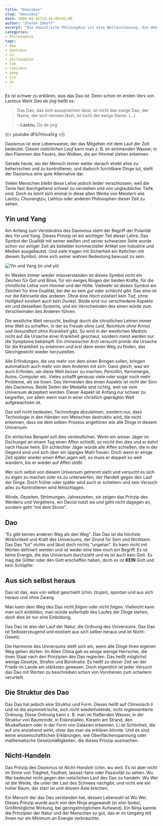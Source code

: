 ```yaml
---
title: "Daoismus"
slug: "daoismus"
date: 2006-04-02T14:45:00+02:00
author: "Stefan Imhoff"
excerpt: "Die daoistische Philosophie ist eine Weltanschauung, die dem Ninja half, seinen Geist und seine Handlungen ins natürliche Gleichgewicht mit dem Universum zu bringen."
categories:
- Philosophie
tags:
- dao
- daoismus
- in
- philosophie
- tao
- taoismus
- yang
- yin
- yo
---
```


Es ist schwer zu erklären, was das Dao ist. Denn schon im ersten Vers von Laotzus Werk <cite>Dao de jing</cite> heißt es:

> Das Dao, das sich aussprechen lässt, ist nicht das ewige Dao, der Name, der sich nennen lässt, ist nicht der ewige Name. (…)
>
> – **Laotzu**, Do de jing

{{< youtube dFb7Hxva5rg >}}

Daoismus ist eine Lebensweise, der das Mitgehen mit dem Lauf der Zeit bedeutet. Diesen *natürlichen Lauf* kann man z. B. im strömenden Wasser, in den Flammen des Feuers, den Wolken, die am Himmel ziehen erkennen.

Gerade heute, wo der Mensch immer weiter danach strebt alles zu beherrschen und zu kontrollieren, und dadurch furchtbare Dinge tut, stellt der Daoismus eine gute Alternative dar.

Vielen Menschen bleibt diese Lehre jedoch leider verschlossen, weil die Texte fast durchgehend schwer zu verstehen und von unglaublicher Tiefe sind. Doch es lohnt sich einmal in diese alten Werke von Meistern wie Laotzu, Chunangtzu, Liehtzu oder anderen Philosophen dieser Zeit zu sehen.


## Yin und Yang

Am Anfang zum Verständnis des Daoismus steht der Begriff der Polarität des Yin und Yang. Dieses Prinzip ist ein wichtiger Teil dieser Lehre. Das Symbol der Dualität mit seiner weißen und seiner schwarzen Seite wurde schon vor einiger Zeit als beliebter kommerzieller Artikel von Industrie und Medien ausgebeutet. Und viele tragen mit Sicherheit ein Kettchen mit diesem Symbol, ohne sich seiner wahren Bedeutung bewusst zu sein.

![Yin und Yang (in und yō)](/assets/images/artikel/yin-yang.svg)

Im Westen immer wieder missverstanden ist dieses Symbol nicht ein Zeichen für Gut und Böse, für ein ewiges Ringen der beiden Kräfte, für die christliche Lehre vom Himmel und der Hölle. Vielmehr ist dieses Symbol ein Zeichen für eine Dualität, bei der es kein *gut* oder *schlecht* gibt. Das eine ist nur die Kehrseite des anderen. Ohne eine *Hoch* existiert kein *Tief*, ohne *Helligkeit* existiert auch kein *Dunkel*. Beide sind nur verschiedene Aspekte ein und desselben Systems, und ein Verschwinden des einen würde zum Verschwinden des Anderen führen.

Die westliche Welt versucht, bedingt durch die christlichen Lehren immer eine Welt zu schaffen, in der es *Freude ohne Leid*, *Reichtum ohne Armut* und *Gesundheit ohne Krankheit* gibt. So wird in der westlichen Medizin nicht auf die Ursache einer Krankheit geschaut, sondern meist werden nur die Symptome bekämpft. Ein chinesischer Arzt versucht primär die Ursache für die Krankheit zu erkennen und erst dann einen Weg zu finden, das Gleichgewicht wieder herzustellen.

Alle Erfindungen, die uns mehr von dem einen Bringen sollen, bringen automatisch auch mehr von dem Anderen mit sich. Ganz gleich, was wir auch Erfinden, um diese Welt *besser* zu machen, Penizillin, Kernenergie, Autos, Computer etc. Vieles schafft genauso viele oder sogar noch mehr Probleme, als sie lösen. Das Vermeiden des einen Aspekts ist nicht der Sinn des Daoismus. Beide Seiten der Medaille sind richtig, weil sie vom Universum akzeptiert werden. Dieser Aspekt ist Anfang nur schwer zu begreifen, vor allem wenn man in einer christlich geprägten Welt aufgewachsen ist.

Das soll nicht bedeuten, Technologie abzulehnen, sondern nur, dass Technologie in den Händen von Menschen destruktiv wird, die nicht erkennen, dass sie dem selben Prozess angehören wie alle Dinge in diesem Universum.

Ein einfaches Beispiel soll dies verdeutlichen. Wenn ein weiser Jäger im Dschungel an einem Tag einen Affen schießt, so reicht ihm dies und er kehrt nach Hause heim. Ein schlechter Jäger würde alle Affen schießen, die in der Gegend sind und sich über ein üppiges Mahl freuen. Doch wenn er einige Zeit später wieder einen Affen jagen will, so muss er doppelt so weit wandern, bis er wieder auf Affen stößt.

Wer sich selbst von diesem Universum getrennt sieht und versucht es sich zu eigen zu machen oder es zu unterwerfen, der Handelt gegen den Lauf der Dinge. Doch früher oder später wird auch er scheitern und sein Versuch alles zu Kontrollieren wird fehlschlagen.

Winde, Gezeiten, Strömungen, Jahreszeiten, sie zeigen das Prinzip des Werdens und Vergehens, ein Daoist nutzt sie und geht nicht dagegen an, sondern geht <q>mit dem Strom</q>.


## Dao

<q>Es gibt keinen anderen Weg als den Weg</q>. Das Dao ist die höchste Wirklichkeit und Kraft des Universums, der Grund für Sein und Nichtsein. Das Dao <q>tut</q> nichts und lässt doch nichts <q>ungetan</q>. Es kann nicht mit Worten definiert werden und ist weder eine Idee noch ein Begriff. Es ist keine Energie, die das Universum durchzieht und es ist auch kein Gott. Es mag die Götter oder den Gott erschaffen haben, doch es ist <strong>KEIN</strong> Gott und kein Schöpfer.


## Aus sich selbst heraus

Dao ist das, was von selbst geschieht (chin. *tzujan*), spontan und aus sich heraus und ohne Zwang.

Man kann dem Weg des Dao nicht *folgen* oder *nicht folgen*. Vielleicht kann man sich einbilden, man würde außerhalb des Laufes der Dinge stehen, doch dies ist nur eine Einbildung.

Das Dao ist also der Lauf der Natur, die Ordnung des Universums. Das Dao ist Selbsterzeugend und existiert aus sich selber heraus und ist Nicht-Gesetz.

Die Harmonie des Universums stellt sich ein, wenn alle Dinge ihren eigenen Weg gehen dürfen. Im Alten China gab es einige wenige Herrscher, die ihren Staat nach den Prinzipien des Dao regierten. Das heißt möglichst wenige Gesetze, Strafen und Bürokratie. Es heißt zu dieser Zeit sei der Friede im Lande am stärksten gewesen. Doch eigentlich ist jeder Versuch das Dao mit Worten zu beschreiben schon von Vornherein zum scheitern verurteilt.


## Die Struktur des Dao

Das Dao hat jedoch eine Struktur und Form. Dieses heißt auf Chinesisch *li* und ist die asymmetrische, sich nicht wiederholende, nicht reglementierte Ordnung. Diese Ordnung kann z. B. man im fließenden Wasser, in der Struktur von Baumrinde, in Eiskristallen, Kieseln am Strand, den Muskelfasern oder in der Form von Galaxien erkennen. *Li* ist Schönheit, die auf uns anziehend wirkt, ohne das man sie erklären könnte. Und es sind keine wissenschaftlichen Erklärungen, wie Oberflächenspannung oder mathematische Gesetzmäßigkeiten, die dieses Prinzip ausmachen.


## Nicht-Handeln

Das Prinzip des Daoismus ist *Nicht-Handeln* (chin. *wu wei*). Es ist aber nicht im Sinne von Trägheit, Faulheit, laissez-faire oder Passivität zu sehen. Wu Wei bedeutet nicht gegen den natürlichen Lauf des Dao zu handeln. Wu Wei ist die Weide, die unter der Last des Schnees nachgibt, und nicht wie ein hoher Baum, der starr ist und dessen Äste brechen.

Ein Mensch der das Dao verstanden hat, dessen Lebensstil ist Wu Wei. Dieses Prinzip wurde auch von den Ninja angewandt (*in shin tonkei*, Größtmögliche Wirkung, bei geringstmöglichem Aufwand). Ein Ninja kannte die Prinzipien der Natur und der Menschen so gut, das er im Umgang mit ihnen nur ein Minimum an Energie verbrauchte.
